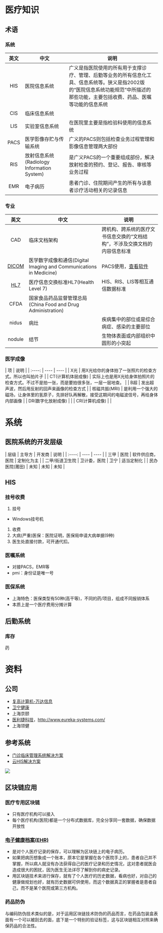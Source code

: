 # 医疗知识

## 术语

### 系统
| 英文 | 中文 | 说明 |
| :----: | ---- | ---- |
| HIS | 医院信息系统 | 广义是指医院使用的所有用于支撑诊疗、管理、后勤等业务的所有信息化工具、信息系统等。狭义是指2002版的“医院信息系统功能规范”中所描述的那些功能，主要包括收费、药品、医嘱等功能的信息系统 |
| CIS | 临床信息系统 |  |
| LIS | 实验室信息系统 | 在医院里主要是指检验科使用的信息系统 |
| PACS | 医学影像存贮与传输系统 | 广义的PACS则包括检查业务过程管理和影像信息管理两大部份 |
| RIS | 放射信息系统(Radiology Information System) | 是广义PACS的一个重要组成部份，解决放射检查的预约、登记、报告、审核等业务过程 |
| EMR | 电子病历 | 患者门诊、住院期间产生的所有与该患者诊疗活动相关的记录信息 |

### 专业
| 英文 | 中文 | 说明 |
| :----: | ---- | ---- |
| CAD | 临床文档架构 | 跨机构、跨系统的医疗文书信息交换的“文档结构”，不涉及交换文档的内容信息标准 |
| [DICOM](https://baike.baidu.com/item/DICOM/2171358) | 医学数字成像和通信(Digital Imaging and Communications in Medicine) | PACS使用，[查看软件](http://www.radiantviewer.com/) |
| [HL7](https://baike.baidu.com/item/%E5%8C%BB%E7%96%97%E4%BF%A1%E6%81%AF%E4%BA%A4%E6%8D%A2%E6%A0%87%E5%87%86HL7/7472088) | 医疗信息交换标准HL7(Health Level 7) | HIS、RIS、LIS等相互通信数据标准 | [IHE](https://baike.baidu.com/item/IHE-C/5168190) | 集成医疗企业(Integration Healthcare Enterprise) | 系统间共享信息的方案和技术框架 |
| CFDA | 国家食品药品监督管理总局(China Food and Drug Administration) |  |
| nidus | 病灶 | 疾病集中的部位或是综合病症、感染的主要部位 |
| nodule | 结节 | 生物体表面或内部组织中圆形的小突起 |

### 医学成像
| 项 | 说明 |
| :----: | ---- | ---- |
| X光 | 用X光给你的身体拍了一张照片的检查方式。所以也叫拍片子 |
| CT(计算机体层成像) | 实际上也是用X光给身体拍照片的检查方式。不过不是拍一张，而是要拍很多张，一层一层地查。 |
| B超 | 发出超声波，然后用反射的回声来画像的检查方式 |
| 核磁共振(MRI) | 是利用一个强大的磁场，让身体里的氢原子，先排好队再解散，接受这期间的电磁波信号，再给身体内部画像 |
| DR(数字化放射成像) |  |
| CR(计算机成像) |  |

# 系统
## 医院系统的开发层级
| 层级 | 主导方 | 开发商 | 说明 |
| :----: | ---- | ---- |
| 三甲 | 医院 | 软件供应商，医院 | 定制化为主 |
| 二甲/街道卫生院 | 卫计委，医院 | 卫宁 | 适当定制化 |
| 民办医院(莆田) | 未知 | 未知 | 未知 |

## HIS
### 挂号收费
1. 挂号
  * Windows挂号机
1. 收费
  1. 大病(严重)医保：医院证明，医保局申请大病单据(9种)
  1. 医生处直接付款，可开通代扣。
### 医嘱系统
* 对接PACS，EMR等
* pmi：身份证是唯一号
### 医保系统
* 上海特色：医保类型有50种(高干等)，不同的药/项目，组成不同报销体系
* 本质上是一个医疗费用分摊计算

## 后勤系统
### 库存
药

# 资料
## 公司
* [复高计算机-万达信息](http://www.fugao.com/)
* [卫宁健康](http://www.winning.com.cn/)
* 上海京颐
* [医利捷科技](http://www.med-logic.cn/)，http://www.eureka-systems.com/
* 上海领健

## 参考系统
* [门诊临床管理系统解决方案](http://www.winning.com.cn/index.php?id=124)
* [云HIS解决方案](http://www.kyee.com.cn/solution/cloudHis.html)

![](http://www.kyee.com.cn/img/solution/cloud-his-framework.png)

## 区块链应用
### 医疗专用区块链
* 只有医疗机构可以接入
* 每个医疗机构(医院)都是一个分布式数据库，完全分享同一套数据，确保数据开放性

### [电子健康档案(EHR)](http://solution.hc3i.cn/art/201102/11707.htm)
* 是对个人医疗记录的保存，可以理解为区块链上的电子病历。
* 如果把病历想象成一个账本，原本它是掌握在各个医院手上的，患者自己并不掌握，所以病人就没有办法获得自己的医疗记录和历史情况，这对患者就医会造成很大的困扰，因为医生无法详尽了解到你的病史记录。
* 用区块链技术来进行保存，就有了个人医疗的历史数据，看病也好，对自己的健康做规划也好，就有历史数据可供使用，而这个数据真正的掌握者是患者自己，而不是某个医院或第三方机构。

### 药品防伪
与编码防伪技术类似的是，对于运用区块链技术防伪的药品而言，在药品包装盒表面有一个可以被刮去的面，底下是一个特别的验证标签，这与区块链相互对照来确保药品的合法性。
